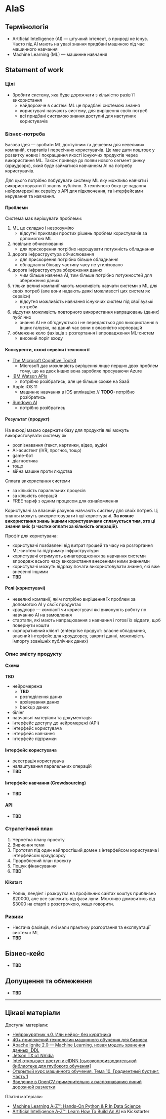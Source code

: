 # AIaS

## Термінологія

  - Artificial Intelligence (AI) — штучний інтелект, в природі не існує.
    Часто під AI мають на увазі знання придбані машиною під час машинного навчання
  - Machine Learning (ML) — машинне навчання

## Statement of work

### Цілі

  - Зробити систему, яка буде дорожчати з кількістю разів її використання
    - найдорожче в системі ML це придбані системою знання
    - користувачі навчають систему, для вирішення своїх потреб
    - всі придбані системою знання доступні для наступних користувачів

### Бізнес-потреба

Базова ідея — зробити ML доступним та дешевим для невеликих компаній, стартапів і пересічних користувачів.
Це має дати поштовх у розвитку нових і покращення якості існуючих продуктів через використання ML.
Також приведе до появи нового сегмент ринку (краудсорс), який буде займатися навчанням AI на потребу користувачів.

Для цього потрібно побудувати систему ML яку можливо навчати і використовувати її знання публічно.
З технічного боку це надання нейромережі як сервісу з API для підключення, та інтерфейсами керування та навчання. 

#### Проблеми

Система має вирішувати проблеми:

  1. ML це складно і незрозуміло
     - відсутні приклади простих рішень проблем користувачів за допомогою ML
  1. повільне обчислювання
     - для прискорення потрібно нарощувати потужність обладнання
  1. дорога інфраструктура обчислювання
     - для прискорення потрібно більше обладнання
     - обладнання більшу частину часу не утилізовано 
  1. дорога інфраструктура збереження даних
     - чим більше навчена AI, тим більше потрібно потужностей для збереження даних
  1. тільки великі компанії мають можливість навчати системи з ML для своїх потреб (але вони надають деякі можливості цих систем як сервіси)
     - відсутня можливість навчання існуючих систем під свої вузькі потреби
  1. відсутня можливість повторного використання напрацювань (даних) публічно
     - знання AI не об'єднуються і не передаються для використання в інших галузях, на даний час вони є власністю корпорацій
  1. обмежене коло фахівців з розгортання і впровадження ML-систем
     - високий поріг входу

#### Конкуренти, схожі сервіси і технології

  - [The Microsoft Cognitive Toolkit](https://www.microsoft.com/en-us/research/product/cognitive-toolkit/)
    - Microsoft дає можливість вирішення лише перших двох проблем тому, що на двох інших вона заробляє просуваючи Azure
  - [IBM Watson APIs](https://www.ibm.com/watson/developercloud/services-catalog.html)
    - потрібно розібратись, але це більше схоже на SaaS
  - Apple iOS 11
    - машинне навчання в iOS аплікаціях // **TODO:** потрібно розібратись
  - [Sundown AI](https://www.sundown.ai/home/)
    - потрібно розібратись

#### Результат (продукт)

На виході маємо одержати базу для продуктів які можуть використовувати систему як

  - розпізнавання (текст, картинки, відео, аудіо)
  - AI-асистент (IVR, прогноз, тощо)
  - game-бот
  - діагностика
  - тощо
  - війна машин проти людства

Сплата використання системи

  - за кількість паралельних процесів
  - за кількість операцій
  - FREE тариф з одним процесом для ознайомлення

Користувачі за власний рахунок навчають систему для своїх потреб. Ці знання можуть використовувати інші користувачі. __За кожне використання знань іншими користувачами сплачується тим, хто ці знання вніс (з частки оплати за кількість операцій).__

Профіт для користувача:

  - користувачі позбавлені від витрат грошей та часу на розгортання ML-систем та підтримку інфраструктури
  - користувачі отримують винагородження за навчання системи впродовж всього часу використання внесеними ними знаннями
  - користувачі можуть відразу почати використовувати знання, які вже внесенні іншими
  - **TBD**

#### Ролі (користувачі)

  - невеликі компанії, якім потрібно вирішення їх проблем за допомогою AI у своїх продуктах
  - краудсорс — компанії чи користувачі які виконують роботу по навчанню AI на замовлення
  - стартапи, які мають напрацювання з навчання і готові їх віддати, щоб повернути кошти
  - корпоративний клієнт (enterprise продукт: власне обладнання, власний інтерфейс для кроудсорсу, закриті данні, можливість імпорту зовнішніх публічних даних)

### Опис змісту продукту

#### Схема

**TBD**

  - нейромережа
    - **TBD**
    - розподілення даних
    - архівування даних
    - backup даних
  - білінг
  - навчальні матеріали та документація
  - інтерфейс доступу до нейромережі (API)
  - інтерфейс користувача
  - інтерфейс навчання
  - інтерфейс підтримки

#### Інтерфейс користувача

  - реєстрація користувача
  - налаштування паралельних операцій
  - **TBD**

#### Інтерфейс навчання (Crowdsourcing)

  - **TBD**

#### API

  - **TBD**

### Стратегічний план

  1. Чернетка плану проекту
  1. Вивчення теми
  1. Прототип під один найпростіший домен з інтерфейсом користувача і інтерфейсом краудсорсу
  1. Пророблений план проекту
  1. Пошук фінансування
  1. **TBD**

#### Kikstart

  - Ролик, лендінг і розкрутка на профільних сайтах коштує приблизно $20000, але все залежить від фази луни. Можливо домовитись від $3000 на старті з розстрочкою, якщо говорити.

### Ризики

  - Нестача фахівців, які мали практику розгортання та експлуатації систем з ML
  - **TBD**

## Бізнес-кейс

  - **TBD**

## Допущення та обмеження

  - **TBD**

---

## Цікаві матеріали

Доступні матеріали:

  - [Нейрокурятник ч.0. Или нейро- без курятника](https://habrahabr.ru/post/328138/)
  - [40+ приложений технологии машинного обучения для бизнеса](https://habrahabr.ru/post/324694/)
  - [Apache Ignite 2.0 — Machine Learning, новая модель хранения данных, DDL](https://habrahabr.ru/company/gridgain/blog/329318/)
  - [Jetson TX от NVidia](http://www.nvidia.ru/object/jetson-tx1-dev-kit-ru.html)
  - [Intel открывает доступ к clDNN [высокопроизводительной библиотеке для глубокого обучения]](https://habrahabr.ru/company/1cloud/blog/329474/)
  - [Открытый курс машинного обучения. Тема 10. Градиентный бустинг. Часть 1](https://habrahabr.ru/company/ods/blog/327250/)
  - [Введение в OpenCV применительно к распознаванию линий дорожной разметки](https://habrahabr.ru/company/npl/blog/328422/)

Платні матеріали:

  - [Machine Learning A-Z™: Hands-On Python & R In Data Science](https://www.udemy.com/machinelearning/)
  - [Artificial Intelligence A-Z™: Learn How To Build An AI](https://www.kickstarter.com/projects/kirilleremenko/artificial-intelligence-a-ztm-learn-how-to-build-a) на Kickstarter
